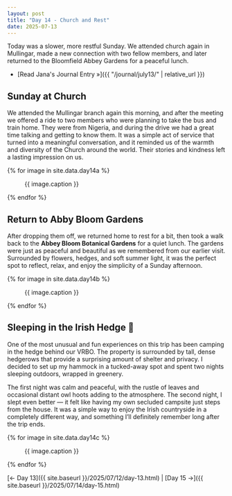 ```yaml
---
layout: post
title: "Day 14 - Church and Rest"
date: 2025-07-13
---
```


Today was a slower, more restful Sunday. We attended church again in Mullingar, made a new connection with two fellow members, and later returned to the Bloomfield Abbey Gardens for a peaceful lunch.

- [Read Jana's Journal Entry »]({{ "/journal/july13/" | relative_url }})

## Sunday at Church  
We attended the Mullingar branch again this morning, and after the meeting we offered a ride to two members who were planning to take the bus and train home. They were from Nigeria, and during the drive we had a great time talking and getting to know them. It was a simple act of service that turned into a meaningful conversation, and it reminded us of the warmth and diversity of the Church around the world. Their stories and kindness left a lasting impression on us.

{% for image in site.data.day14a %}
<figure>
  <img src="{{ site.baseurl }}{{ image.src }}" alt="">
  <figcaption>{{ image.caption }}</figcaption>
</figure>
{% endfor %}

## Return to Abby Bloom Gardens  
After dropping them off, we returned home to rest for a bit, then took a walk back to the **Abbey Bloom Botanical Gardens** for a quiet lunch. The gardens were just as peaceful and beautiful as we remembered from our earlier visit. Surrounded by flowers, hedges, and soft summer light, it was the perfect spot to reflect, relax, and enjoy the simplicity of a Sunday afternoon.

{% for image in site.data.day14b %}
<figure>
  <img src="{{ site.baseurl }}{{ image.src }}" alt="">
  <figcaption>{{ image.caption }}</figcaption>
</figure>
{% endfor %}

## Sleeping in the Irish Hedge 🌿

One of the most unusual and fun experiences on this trip has been camping in the hedge behind our VRBO. The property is surrounded by tall, dense hedgerows that provide a surprising amount of shelter and privacy. I decided to set up my hammock in a tucked-away spot and spent two nights sleeping outdoors, wrapped in greenery.

The first night was calm and peaceful, with the rustle of leaves and occasional distant owl hoots adding to the atmosphere. The second night, I slept even better — it felt like having my own secluded campsite just steps from the house. It was a simple way to enjoy the Irish countryside in a completely different way, and something I’ll definitely remember long after the trip ends.

{% for image in site.data.day14c %}
<figure>
  <img src="{{ site.baseurl }}{{ image.src }}" alt="">
  <figcaption>{{ image.caption }}</figcaption>
</figure>
{% endfor %}

[← Day 13]({{ site.baseurl }}/2025/07/12/day-13.html) | [Day 15 →]({{ site.baseurl }}/2025/07/14/day-15.html)